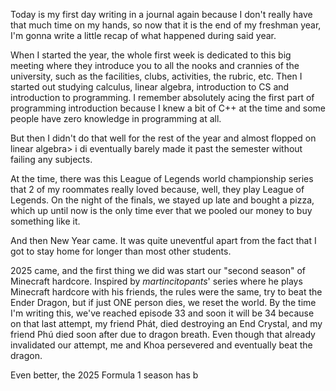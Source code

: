 Today is my first day writing in a journal again because I don't really have that much time on my hands, so now that it is the end of my freshman year, I'm gonna write a little recap of what happened during said year.

When I started the year, the whole first week is dedicated to this big meeting where they introduce you to all the nooks and crannies of the university, such as the facilities, clubs, activities, the rubric, etc. Then I started out studying calculus, linear algebra, introduction to CS and introduction to programming. I remember absolutely acing the first part of programming introduction because I knew a bit of C++ at the time and some people have zero knowledge in programming at all.

But then I didn't do that well for the rest of the year and almost flopped on linear algebra> i di eventually barely made it past the semester without failing any subjects.

At the time, there was this League of Legends world championship series that 2 of my roommates really loved because, well, they play League of Legends. On the night of the finals, we stayed up late and bought a pizza, which up until now is the only time ever that we pooled our money to buy something like it.

And then New Year came. It was quite uneventful apart from the fact that I got to stay home for longer than most other students.

2025 came, and the first thing we did was start our "second season" of Minecraft hardcore. Inspired by *martincitopants*' series where he plays Minecraft hardcore with his friends, the rules were the same, try to beat the Ender Dragon, but if just ONE person dies, we reset the world. By the time I'm writing this, we've reached episode 33 and soon it will be 34 because on that last attempt, my friend Phát, died destroying an End Crystal, and my friend Phú died soon after due to dragon breath. Even though that already invalidated our attempt, me and Khoa persevered and eventually beat the dragon.

Even better, the 2025 Formula 1 season has b